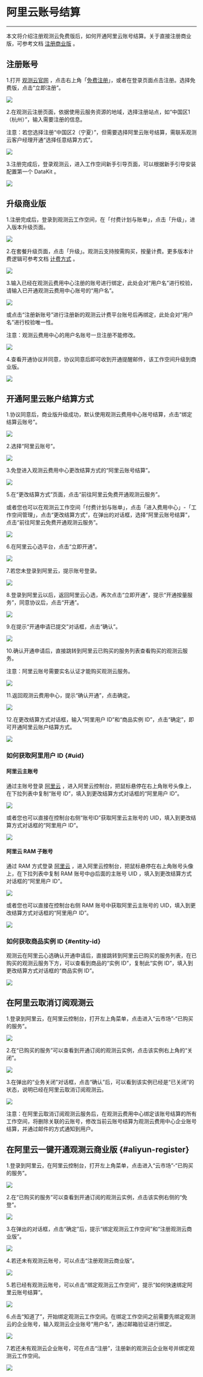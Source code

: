 # 阿里云账号结算
---

本文将介绍注册观测云免费版后，如何开通阿里云账号结算。关于直接注册商业版，可参考文档 [注册商业版](../../billing/commercial-version.md) 。


## 注册账号

1.打开 [观测云官网](https://www.guance.com/) ，点击右上角「[免费注册](https://auth.guance.com/register)」，或者在登录页面点击注册。选择免费版，点击“立即注册”。

![](../img/11.account_center_1.png)

2.在观测云注册页面，依据使用云服务资源的地域，选择注册站点，如“中国区1（杭州）”，输入需要注册的信息。

注意：若您选择注册“中国区2（宁夏）”，但需要选择阿里云账号结算，需联系观测云客户经理开通“选择任意结算方式”。

![](../img/11.account_center_2.2.png)

3.注册完成后，登录观测云，进入工作空间新手引导页面，可以根据新手引导安装配置第一个 DataKit 。

![](../img/7.biling_account_1.png)


## 升级商业版

1.注册完成后，登录到观测云工作空间，在「付费计划与账单」，点击「升级」，进入版本升级页面。

![](../img/7.biling_account_2.png)

2.在套餐升级页面，点击「升级」。观测云支持按需购买，按量计费。更多版本计费逻辑可参考文档 [计费方式](../../billing/billing-method/index.md) 。

![](../img/7.biling_account_3.png)

3.输入已经在观测云费用中心注册的账号进行绑定，此处会对“用户名”进行校验，请输入已开通观测云费用中心账号的“用户名”。

![](../img/7.biling_account_4.png)

或点击“注册新账号”进行注册新的观测云计费平台账号后再绑定，此处会对“用户名”进行校验唯一性。

注意：观测云费用中心的用户名账号一旦注册不能修改。

![](../img/7.biling_account_5.png)

4.查看开通协议并同意，协议同意后即可收到开通提醒邮件，该工作空间升级到商业版。

![](../img/7.biling_account_6.png)

## 开通阿里云账户结算方式

1.协议同意后，商业版升级成功，默认使用观测云费用中心账号结算，点击“绑定结算云账号”。

![](../img/7.biling_account_7.png)

2.选择“阿里云账号”。

![](../img/7.biling_account_8.png)

3.免登进入观测云费用中心更改结算方式的“阿里云账号结算”。

![](../img/7.biling_account_9.png)

<!-- 

4.阿里云账号结算默认选择「默认存储」，支持更改为「 SLS 存储」。更多关于 SLS 存储方案，请参考文档 [SLS 存储](../../billing/aliyun-sls.md)。

![](../img/1.sls_3.png)

-->

5.在“更改结算方式”页面，点击“前往阿里云免费开通观测云服务”。

或者您也可以在观测云工作空间「付费计划与账单」，点击「进入费用中心」-「工作空间管理」，点击“更改结算方式”，在弹出的对话框，选择“阿里云账号结算”，点击“前往阿里云免费开通观测云服务”。

![](../img/7.biling_account_10.png)

6.在阿里云心选平台，点击“立即开通”。

![](../img/6.aliyun_6.png)

7.若您未登录到阿里云，提示账号登录。

![](../img/6.aliyun_7.png)

8.登录到阿里云以后，返回阿里云心选，再次点击“立即开通”，提示“开通按量服务”，同意协议后，点击“开通”。

![](../img/6.aliyun_9.png)

9.在提示“开通申请已提交”对话框，点击“确认”。

![](../img/6.aliyun_10.png)

10.确认开通申请后，直接跳转到阿里云已购买的服务列表查看购买的观测云服务。

注意：阿里云账号需要实名认证才能购买观测云服务。

![](../img/6.aliyun_13.png)

11.返回观测云费用中心，提示“确认开通”，点击确定。

![](../img/6.aliyun_12.png)

12.在更改结算方式对话框，输入“阿里用户 ID”和“商品实例 ID”，点击“确定”，即可开通阿里云账户结算方式。

![](../img/7.biling_account_9.png)

<!--

13.阿里云账号结算默认选择「默认存储」，支持更改为「 SLS 存储」。更多关于 SLS 存储方案，请参考文档 [SLS 存储](../../billing/aliyun-sls.md)。

![](../img/1.sls_3.png)

-->

### 如何获取阿里用户 ID {#uid}

#### 阿里云主账号
通过主账号登录 [阿里云](https://www.aliyun.com) ，进入阿里云控制台，把鼠标悬停在右上角账号头像上，在下拉列表中复制“账号 ID”，填入到更改结算方式对话框的“阿里用户 ID”。

![](../img/6.aliyun_2.png)

或者您也可以直接在控制台右侧“账号ID”获取阿里云主账号的 UID，填入到更改结算方式对话框的“阿里用户 ID”。

![](../img/20.aliyun_1.png)

#### 阿里云 RAM 子账号

通过 RAM 方式登录 [阿里云](https://www.aliyun.com) ，进入阿里云控制台，把鼠标悬停在右上角账号头像上，在下拉列表中复制 RAM 账号中@后面的主账号 UID ，填入到更改结算方式对话框的“阿里用户 ID”。

![](../img/20.aliyun_3.png)

或者您也可以直接在控制台右侧 RAM 账号中获取阿里云主账号的 UID，填入到更改结算方式对话框的“阿里用户 ID”。

![](../img/20.aliyun_2.png)

### 如何获取商品实例 ID {#entity-id}

观测云在阿里云心选确认开通申请后，直接跳转到阿里云已购买的服务列表，在已购买的观测云服务下方，可以查看到商品的“实例 ID”，复制此“实例 ID”，填入到更改结算方式对话框的“商品实例 ID”。

![](../img/6.aliyun_13.1.png)

## 在阿里云取消订阅观测云

1.登录到阿里云，在阿里云控制台，打开左上角菜单，点击进入“云市场”-“已购买的服务”。

![](../img/1.aliyun_cancel_1.png)

2.在“已购买的服务”可以查看到开通订阅的观测云实例，点击该实例右上角的“关闭”。

![](../img/1.aliyun_cancel_2.png)

3.在弹出的“业务关闭”对话框，点击“确认”后，可以看到该实例已经是“已关闭”的状态，说明已经在阿里云取消订阅观测云。

![](../img/1.aliyun_cancel_3.png)

注意：在阿里云取消订阅观测云服务后，在观测云费用中心绑定该账号结算的所有工作空间，将删除关联的云账号，修改当前云账号结算为观测云费用中心企业账号结算，并通过邮件的方式通知到用户。

## 在阿里云一键开通观测云商业版 {#aliyun-register}

1.登录到阿里云，在阿里云控制台，打开左上角菜单，点击进入“云市场”-“已购买的服务”。

![](../img/12.aliyun_1.png)

2.在“已购买的服务”可以查看到开通订阅的观测云实例，点击该实例右侧的“免登”。

![](../img/12.aliyun_2.png)

3.在弹出的对话框，点击“确定”后，提示“绑定观测云工作空间”和“注册观测云商业版”。

![](../img/12.aliyun_3.png)

4.若还未有观测云账号，可以点击“注册观测云商业版”。

![](../img/12.aliyun_7.png)

5.若已经有观测云账号，可以点击“绑定观测云工作空间”，提示“如何快速绑定阿里云账号结算”。

![](../img/12.aliyun_4.png)

6.点击“知道了”，开始绑定观测云工作空间。在绑定工作空间之前需要先绑定观测云的企业账号，输入观测云企业账号“用户名”，通过邮箱验证进行绑定。

![](../img/12.aliyun_5.png)

7.若还未有观测云企业账号，可在点击“注册”，注册新的观测云企业账号并绑定观测云工作空间。

![](../img/12.aliyun_6.png)
